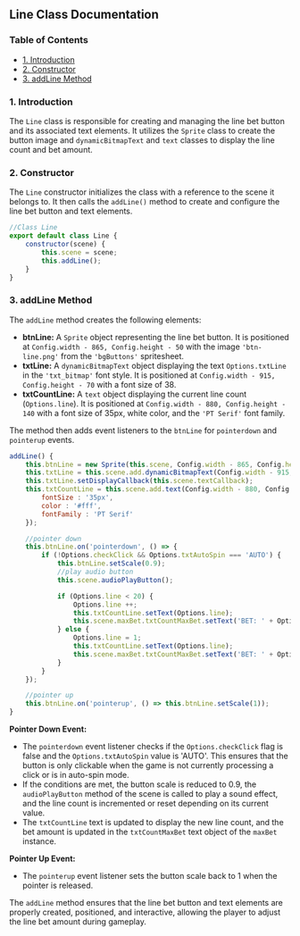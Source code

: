 ## Line Class Documentation

### Table of Contents

* [1. Introduction](#1-introduction)
* [2. Constructor](#2-constructor)
* [3. addLine Method](#3-addline-method)

### 1. Introduction

The `Line` class is responsible for creating and managing the line bet button and its associated text elements. It utilizes the `Sprite` class to create the button image and `dynamicBitmapText` and `text` classes to display the line count and bet amount.

### 2. Constructor

The `Line` constructor initializes the class with a reference to the scene it belongs to. It then calls the `addLine()` method to create and configure the line bet button and text elements.

```javascript
//Class Line
export default class Line {
    constructor(scene) {
        this.scene = scene;
        this.addLine();
    }
}
```

### 3. addLine Method

The `addLine` method creates the following elements:

* **btnLine:** A `Sprite` object representing the line bet button. It is positioned at `Config.width - 865, Config.height - 50` with the image `'btn-line.png'` from the `'bgButtons'` spritesheet.
* **txtLine:** A `dynamicBitmapText` object displaying the text `Options.txtLine` in the `'txt_bitmap'` font style. It is positioned at `Config.width - 915, Config.height - 70` with a font size of 38.
* **txtCountLine:** A `text` object displaying the current line count (`Options.line`). It is positioned at `Config.width - 880, Config.height - 140` with a font size of 35px, white color, and the `'PT Serif'` font family.

The method then adds event listeners to the `btnLine` for `pointerdown` and `pointerup` events.

```javascript
addLine() {
    this.btnLine = new Sprite(this.scene, Config.width - 865, Config.height - 50, 'bgButtons', 'btn-line.png');
    this.txtLine = this.scene.add.dynamicBitmapText(Config.width - 915, Config.height - 70, 'txt_bitmap', Options.txtLine, 38);
    this.txtLine.setDisplayCallback(this.scene.textCallback);
    this.txtCountLine = this.scene.add.text(Config.width - 880, Config.height - 140, Options.line, {
        fontSize : '35px',
        color : '#fff',
        fontFamily : 'PT Serif'
    });

    //pointer down
    this.btnLine.on('pointerdown', () => {
        if (!Options.checkClick && Options.txtAutoSpin === 'AUTO') {
            this.btnLine.setScale(0.9);
            //play audio button
            this.scene.audioPlayButton();

            if (Options.line < 20) {
                Options.line ++;
                this.txtCountLine.setText(Options.line);
                this.scene.maxBet.txtCountMaxBet.setText('BET: ' + Options.line * Options.coin);
            } else {
                Options.line = 1;
                this.txtCountLine.setText(Options.line);
                this.scene.maxBet.txtCountMaxBet.setText('BET: ' + Options.line * Options.coin);
            }
        }
    });

    //pointer up
    this.btnLine.on('pointerup', () => this.btnLine.setScale(1));
}
```

**Pointer Down Event:**

* The `pointerdown` event listener checks if the `Options.checkClick` flag is false and the `Options.txtAutoSpin` value is 'AUTO'. This ensures that the button is only clickable when the game is not currently processing a click or is in auto-spin mode.
* If the conditions are met, the button scale is reduced to 0.9, the `audioPlayButton` method of the scene is called to play a sound effect, and the line count is incremented or reset depending on its current value.
* The `txtCountLine` text is updated to display the new line count, and the bet amount is updated in the `txtCountMaxBet` text object of the `maxBet` instance.

**Pointer Up Event:**

* The `pointerup` event listener sets the button scale back to 1 when the pointer is released.

The `addLine` method ensures that the line bet button and text elements are properly created, positioned, and interactive, allowing the player to adjust the line bet amount during gameplay.
